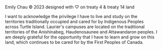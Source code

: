 Emily Chau © 2023
designed with ♡ on treaty 4 & treaty 14 land

I want to acknowledge the privilege I have to live and study on the territories traditionally occupied and cared for by Indigenous Peoples across Turtle Island. Laurier's campuses are located on the traditional territories of the Anishinabeg, Haudenosaunee and Attawandaron peoples. I am deeply grateful for the opportunity that I have to learn and grow on this land, which continues to be cared for by the First Peoples of Canada.
